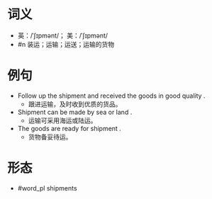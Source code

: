 # 词义
- 英：/ˈʃɪpmənt/； 美：/ˈʃɪpmənt/
- #n 装运；运输；运送；运输的货物
# 例句
- Follow up the shipment and received the goods in good quality .
	- 跟进运输，及时收到优质的货品。
- Shipment can be made by sea or land .
	- 运输可采用海运或陆运。
- The goods are ready for shipment .
	- 货物备妥待运。
# 形态
- #word_pl shipments
